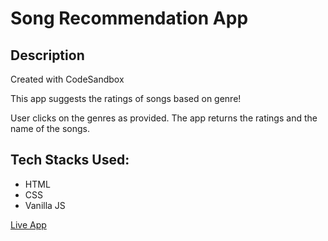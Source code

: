 # Song Recommendation App

## Description

Created with CodeSandbox

This app suggests the ratings of songs based on genre!

User clicks on the genres as provided. The app returns the ratings and the name of the songs.

## Tech Stacks Used:

- HTML
- CSS
- Vanilla JS

[Live App](https://f6nty.csb.app/ "Live App")
